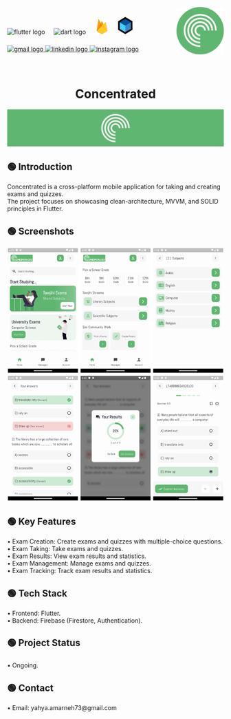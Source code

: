 
<img align="right" height="110" src="assets/git_images/logo.png"  />

###

<div align="left">
  <img src="https://cdn.jsdelivr.net/gh/devicons/devicon/icons/flutter/flutter-original.svg" height="30" alt="flutter logo"  />
  <img width="12" />
  <img src="https://cdn.jsdelivr.net/gh/devicons/devicon/icons/dart/dart-original.svg" height="30" alt="dart logo"  />
  <img width="12" />
  <img src="assets/git_images/firebase.png" height="35" alt="firebase logo"  />
  <img width="12" />
  <img src="assets/git_images/bloc.PNG" height="40" alt="bloc logo"  />
</div>

###

<div align="left">
  <a href="mailto:yahya.amarneh73@gmail.com">
  <img src="https://img.shields.io/static/v1?message=Gmail&logo=gmail&label=&color=D14836&logoColor=white&labelColor=&style=for-the-badge" height="35" alt="gmail logo"  />
  </a>
  <a href="https://www.linkedin.com/in/yahya-amarneh-315528229/">
  <img src="https://img.shields.io/static/v1?message=LinkedIn&logo=linkedin&label=&color=0077B5&logoColor=white&labelColor=&style=for-the-badge" height="35" alt="linkedin logo"  />
  </a>
  <a href="https://www.instagram.com/yahyaamarneh_/">
  <img src="https://img.shields.io/static/v1?message=Instagram&logo=instagram&label=&color=E4405F&logoColor=white&labelColor=&style=for-the-badge" height="35" alt="instagram logo"  />
  </a>
</div>

###

<br clear="both">

<h1 align="center">Concentrated</h1>

<div align="center">
  <img  src="assets/git_images/banner.png"  />
</div>

###

<h2 align="left">🟢 Introduction</h2>

<p align="left">Concentrated is a cross-platform mobile application for taking and creating exams and quizzes.<br>The project focuses on showcasing clean-architecture, MVVM, and SOLID principles in Flutter.</p>

###

<h2 align="left">🟢 Screenshots</h2>

<img src="assets/git_images/app_images/screens.png"/>

###

<h2 align="left">🟢 Key Features</h2>

<p align="left">• Exam Creation: Create exams and quizzes with multiple-choice questions.<br>• Exam Taking: Take exams and quizzes.<br>• Exam Results: View exam results and statistics.<br>• Exam Management: Manage exams and quizzes.<br>• Exam Tracking: Track exam results and statistics.</p>

###

<h2 align="left">🟢 Tech Stack</h2>

<p align="left">• Frontend: Flutter.<br>• Backend: Firebase (Firestore, Authentication).</p>

###

<h2 align="left">🟢 Project Status</h2>

###

<p align="left">• Ongoing.</p>

###

<h2 align="left">🟢 Contact</h2>

<p align="left">• Email: yahya.amarneh73@gmail.com</p>



